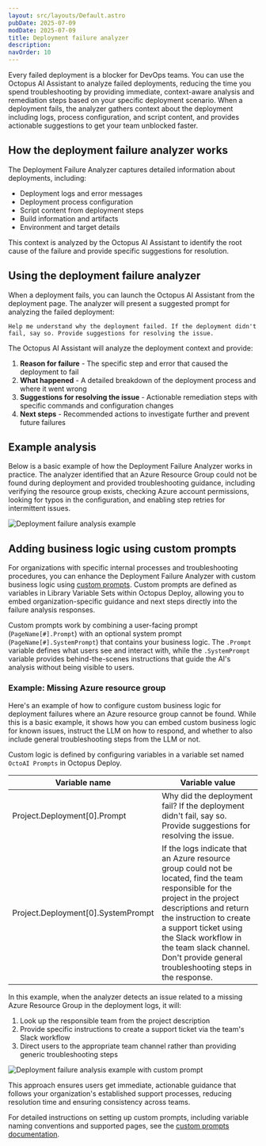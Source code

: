 ```yaml
---
layout: src/layouts/Default.astro
pubDate: 2025-07-09
modDate: 2025-07-09
title: Deployment failure analyzer
description: 
navOrder: 10
---
```


Every failed deployment is a blocker for DevOps teams. You can use the Octopus AI Assistant to analyze failed deployments, reducing the time you spend troubleshooting by providing immediate, context-aware analysis and remediation steps based on your specific deployment scenario. When a deployment fails, the analyzer gathers context about the deployment including logs, process configuration, and script content, and provides actionable suggestions to get your team unblocked faster.

## How the deployment failure analyzer works

The Deployment Failure Analyzer captures detailed information about deployments, including:

- Deployment logs and error messages
- Deployment process configuration
- Script content from deployment steps
- Build information and artifacts
- Environment and target details

This context is analyzed by the Octopus AI Assistant to identify the root cause of the failure and provide specific suggestions for resolution.

## Using the deployment failure analyzer

When a deployment fails, you can launch the Octopus AI Assistant from the deployment page. The analyzer will present a suggested prompt for analyzing the failed deployment:

```text
Help me understand why the deployment failed. If the deployment didn't fail, say so. Provide suggestions for resolving the issue.
```

The Octopus AI Assistant will analyze the deployment context and provide:

1. **Reason for failure** - The specific step and error that caused the deployment to fail
2. **What happened** - A detailed breakdown of the deployment process and where it went wrong
3. **Suggestions for resolving the issue** - Actionable remediation steps with specific commands and configuration changes
4. **Next steps** - Recommended actions to investigate further and prevent future failures

## Example analysis

Below is a basic example of how the Deployment Failure Analyzer works in practice. The analyzer identified that an Azure Resource Group could not be found during deployment and provided troubleshooting guidance, including verifying the resource group exists, checking Azure account permissions, looking for typos in the configuration, and enabling step retries for intermittent issues.

![Deployment failure analysis example](/docs/administration/octopus-ai-assistant/deployment-failure-analyzer-example.png)

## Adding business logic using custom prompts

For organizations with specific internal processes and troubleshooting procedures, you can enhance the Deployment Failure Analyzer with custom business logic using [custom prompts](/docs/octopus-ai-assistant/custom-prompts). Custom prompts are defined as variables in Library Variable Sets within Octopus Deploy, allowing you to embed organization-specific guidance and next steps directly into the failure analysis responses.

Custom prompts work by combining a user-facing prompt (`PageName[#].Prompt`) with an optional system prompt (`PageName[#].SystemPrompt`) that contains your business logic. The `.Prompt` variable defines what users see and interact with, while the `.SystemPrompt` variable provides behind-the-scenes instructions that guide the AI's analysis without being visible to users.

### Example: Missing Azure resource group

Here's an example of how to configure custom business logic for deployment failures where an Azure resource group cannot be found. While this is a basic example, it shows how you can embed custom business logic for known issues, instruct the LLM on how to respond, and whether to also include general troubleshooting steps from the LLM or not.

Custom logic is defined by configuring variables in a variable set named `OctoAI Prompts` in Octopus Deploy.

| Variable name | Variable value |
|-----------|-------------|
| Project.Deployment[0].Prompt | Why did the deployment fail? If the deployment didn't fail, say so. Provide suggestions for resolving the issue. |
| Project.Deployment[0].SystemPrompt | If the logs indicate that an Azure resource group could not be located, find the team responsible for the project in the project descriptions and return the instruction to create a support ticket using the Slack workflow in the team slack channel. Don't provide general troubleshooting steps in the response.|

In this example, when the analyzer detects an issue related to a missing Azure Resource Group in the deployment logs, it will:

1. Look up the responsible team from the project description
2. Provide specific instructions to create a support ticket via the team's Slack workflow
3. Direct users to the appropriate team channel rather than providing generic troubleshooting steps

![Deployment failure analysis example with custom prompt](/docs/administration/octopus-ai-assistant/deployment-failure-analyzer-custom-prompt-example.png)

This approach ensures users get immediate, actionable guidance that follows your organization's established support processes, reducing resolution time and ensuring consistency across teams.

For detailed instructions on setting up custom prompts, including variable naming conventions and supported pages, see the [custom prompts documentation](/docs/octopus-ai-assistant/custom-prompts).
